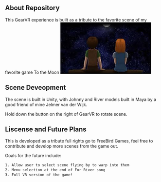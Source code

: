## About Repository
This GearVR experience is built as a tribute to the favorite scene of my favorite game To the Moon
![scene](toTheMoon.png?raw=true "TheScene") 

## Scene Deveopment
The scene is built in Unity, with Johnny and River models built in Maya by a good friend of mine Jelmer van der Wijk. 

Hold down the button on the right of GearVR to rotate scene. 

## Liscense and Future Plans

This is developed as a tribute full rights go to FreeBird Games, feel free to contribute and develop more scenes from the game out. 

Goals for the future include:

	1. Allow user to select scene flying by to warp into them
	2. Menu selection at the end of For River song
	3. Full VR version of the game! 

